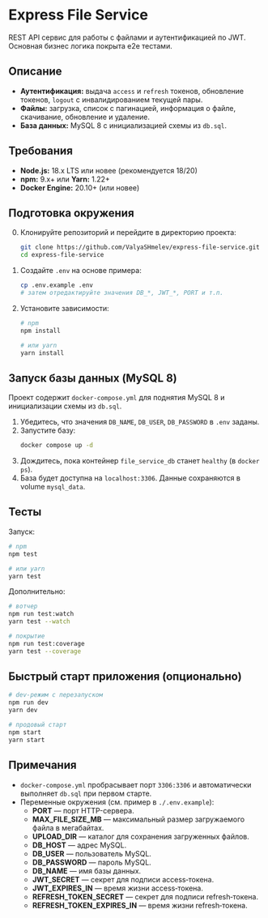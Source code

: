 # Express File Service

REST API сервис для работы с файлами и аутентификацией по JWT. Основная бизнес логика покрыта e2e тестами.

## Описание
- **Аутентификация:** выдача `access` и `refresh` токенов, обновление токенов, `logout` с инвалидированием текущей пары.
- **Файлы:** загрузка, список с пагинацией, информация о файле, скачивание, обновление и удаление.
- **База данных:** MySQL 8 с инициализацией схемы из `db.sql`.

## Требования
- **Node.js:** 18.x LTS или новее (рекомендуется 18/20)
- **npm:** 9.x+ или **Yarn:** 1.22+
- **Docker Engine:** 20.10+ (или новее)

## Подготовка окружения
0. Клонируйте репозиторий и перейдите в директорию проекта:
   ```bash
   git clone https://github.com/ValyaSHmelev/express-file-service.git
   cd express-file-service
   ```
1. Создайте `.env` на основе примера:
   ```bash
   cp .env.example .env
   # затем отредактируйте значения DB_*, JWT_*, PORT и т.п.
   ```
2. Установите зависимости:
   ```bash
   # npm
   npm install

   # или yarn
   yarn install
   ```

## Запуск базы данных (MySQL 8)
Проект содержит `docker-compose.yml` для поднятия MySQL 8 и инициализации схемы из `db.sql`.

1. Убедитесь, что значения `DB_NAME`, `DB_USER`, `DB_PASSWORD` в `.env` заданы.
2. Запустите базу:
   ```bash
   docker compose up -d
   ```
3. Дождитесь, пока контейнер `file_service_db` станет `healthy` (в `docker ps`).
4. База будет доступна на `localhost:3306`. Данные сохраняются в volume `mysql_data`.

## Тесты

Запуск:
```bash
# npm
npm test

# или yarn
yarn test
```

Дополнительно:
```bash
# вотчер
npm run test:watch
yarn test --watch

# покрытие
npm run test:coverage
yarn test --coverage
```

## Быстрый старт приложения (опционально)
```bash
# dev-режим с перезапуском
npm run dev
yarn dev

# продовый старт
npm start
yarn start
```

## Примечания
- `docker-compose.yml` пробрасывает порт `3306:3306` и автоматически выполняет `db.sql` при первом старте.
- Переменные окружения (см. пример в `./.env.example`):
  - **PORT** — порт HTTP-сервера.
  - **MAX_FILE_SIZE_MB** — максимальный размер загружаемого файла в мегабайтах.
  - **UPLOAD_DIR** — каталог для сохранения загруженных файлов.
  - **DB_HOST** — адрес MySQL.
  - **DB_USER** — пользователь MySQL.
  - **DB_PASSWORD** — пароль MySQL.
  - **DB_NAME** — имя базы данных.
  - **JWT_SECRET** — секрет для подписи access‑токена.
  - **JWT_EXPIRES_IN** — время жизни access‑токена.
  - **REFRESH_TOKEN_SECRET** — секрет для подписи refresh‑токена.
  - **REFRESH_TOKEN_EXPIRES_IN** — время жизни refresh‑токена.

